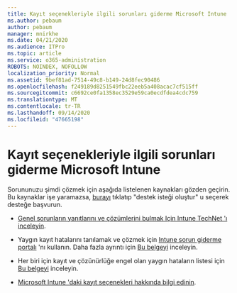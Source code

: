 ```yaml
---
title: Kayıt seçenekleriyle ilgili sorunları giderme Microsoft Intune
ms.author: pebaum
author: pebaum
manager: mnirkhe
ms.date: 04/21/2020
ms.audience: ITPro
ms.topic: article
ms.service: o365-administration
ROBOTS: NOINDEX, NOFOLLOW
localization_priority: Normal
ms.assetid: 9bef81ad-7514-49c8-b149-24d8fec90486
ms.openlocfilehash: f249189d8251549fbc22eeb5a408acac7cf515ff
ms.sourcegitcommit: c6692ce0fa1358ec3529e59ca0ecdfdea4cdc759
ms.translationtype: MT
ms.contentlocale: tr-TR
ms.lasthandoff: 09/14/2020
ms.locfileid: "47665198"
---
```

# <a name="troubleshoot-issues-with-enrollment-options-microsoft-intune"></a>Kayıt seçenekleriyle ilgili sorunları giderme Microsoft Intune

Sorununuzu şimdi çözmek için aşağıda listelenen kaynakları gözden geçirin. Bu kaynaklar işe yaramazsa, [burayı](https://portal.azure.com/#blade/Microsoft_Intune_DeviceSettings/ExtensionLandingBlade/help) tıklatıp "destek isteği oluştur" u seçerek desteğe başvurun. 
  
- [Genel sorunların yanıtlarını ve çözümlerini bulmak Için Intune TechNet 'ı inceleyin](https://social.technet.microsoft.com/Forums/home?category=microsoftintune&amp;filter=alltypes&amp;sort=lastpostdesc).
    
- Yaygın kayıt hatalarını tanılamak ve çözmek için [Intune sorun giderme portalı](https://devicemanagement.microsoft.com/#blade/Microsoft_Intune_DeviceSettings/TroubleshootBlade) 'nı kullanın. Daha fazla ayrıntı için [Bu belgeyi](https://docs.microsoft.com/intune/help-desk-operators) inceleyin. 
    
- Her biri için kayıt ve çözünürlüğe engel olan yaygın hataların listesi için [Bu belgeyi](https://docs.microsoft.com/intune-classic/Troubleshoot/troubleshoot-device-enrollment-in-intune) inceleyin. 
    
- [Microsoft Intune 'daki kayıt seçenekleri hakkında bilgi edinin](https://docs.microsoft.com/intune/enrollment-options).
    

